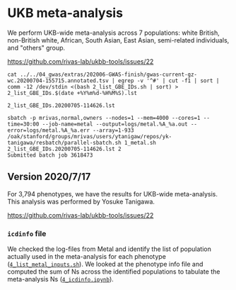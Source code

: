 # UKB meta-analysis

We perform UKB-wide meta-analysis across 7 populations: white British, non-British white, African, South Asian, East Asian, semi-related individuals, and "others" group.

https://github.com/rivas-lab/ukbb-tools/issues/22

```
cat ../../04_gwas/extras/202006-GWAS-finish/gwas-current-gz-wc.20200704-155715.annotated.tsv | egrep -v '^#' | cut -f1 | sort | comm -12 /dev/stdin <(bash 2_list_GBE_IDs.sh | sort) > 2_list_GBE_IDs.$(date +%Y%m%d-%H%M%S).lst
```

`2_list_GBE_IDs.20200705-114626.lst`

```
sbatch -p mrivas,normal,owners --nodes=1 --mem=4000 --cores=1 --time=30:00 --job-name=metal --output=logs/metal.%A_%a.out --error=logs/metal.%A_%a.err --array=1-933 /oak/stanford/groups/mrivas/users/ytanigaw/repos/yk-tanigawa/resbatch/parallel-sbatch.sh 1_metal.sh 2_list_GBE_IDs.20200705-114626.lst 2
Submitted batch job 3618473
```

## Version 2020/7/17

For 3,794 phenotypes, we have the results for UKB-wide meta-analysis. This analysis was performed by Yosuke Tanigawa.

https://github.com/rivas-lab/ukbb-tools/issues/22

### `icdinfo` file

We checked the log-files from Metal and identify the list of population actually used in the meta-analysis for each phenotype ([`4_list_metal_inputs.sh`](4_list_metal_inputs.sh)). We looked at the phenotype info file and computed the sum of Ns across the identified populations to tabulate the meta-analysis Ns ([`4_icdinfo.ipynb`](4_icdinfo.ipynb)).
